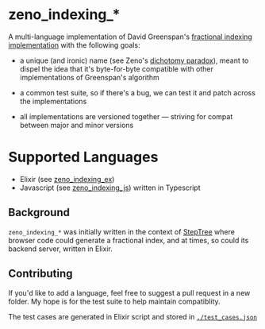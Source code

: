 # zeno_indexing_*

A multi-language implementation of 
David Greenspan's [fractional indexing implementation](https://observablehq.com/@dgreensp/implementing-fractional-indexing@547) 
with the following goals:

 * a unique (and ironic) name (see Zeno's [dichotomy paradox](https://en.wikipedia.org/wiki/Zeno%27s_paradoxes#Dichotomy_paradox)),
 meant to dispel the idea that it's byte-for-byte compatible with other implementations of Greenspan's algorithm

 * a common test suite, so if there's a bug, we can test it and patch across
 the implementations

 * all implementations are versioned together — striving for compat between
 major and minor versions


# Supported Languages

 * Elixir (see [zeno_indexing_ex](./elixir))
 * Javascript (see [zeno_indexing_js](./typescript)) written in Typescript

## Background

`zeno_indexing_*` was initially written in the context of [StepTree](https://www.steptree.co)
where browser code could generate a fractional index, and at times, so could its
backend server, written in Elixir.


## Contributing

If you'd like to add a language, feel free to suggest a pull request in a 
new folder. My hope is for the test suite to help maintain compatiblity.

The test cases are generated in Elixir script and stored in [`./test_cases.json`](./test_cases.json)

